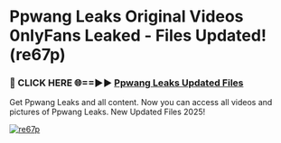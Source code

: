 # Ppwang Leaks Original Videos 0nlyFans Leaked - Files Updated! (re67p)

<h3>🔴 CLICK HERE 🌐==►► <a href="https://tinyurl.com/2m67pmp6" rel="nofollow">Ppwang Leaks Updated Files</a></h3>

Get Ppwang Leaks and all content. Now you can access all videos and pictures of Ppwang Leaks. New Updated Files 2025!

[![re67p](https://i.imgur.com/H4QAA4z.gif)](https://tinyurl.com/2m67pmp6)